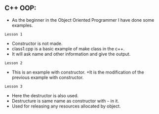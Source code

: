 ## C++ OOP:
* As the beginner in the Object Oriented Programmer I have done some examples. 

`Lesson 1`
   + Constructor is not made.
   + class1.cpp is a basic example of make class in the c++.
   + It will ask name and other information and give the output. 
   
`Lesson 2`
   + This is an example with constructor.
   +It is the modification of the previous example with constructor. 
   
`Lesson 3`
   + Here the destructor is also used. 
   + Destructure is same name as constructor with `~` in it.
   + Used for releasing any resources allocated by object. 
